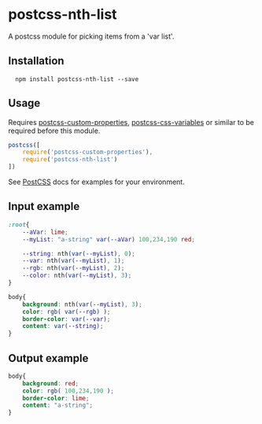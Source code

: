postcss-nth-list
=========

A postcss module for picking items from a 'var list'.

## Installation

```shell
  npm install postcss-nth-list --save
```
## Usage
Requires [postcss-custom-properties], [postcss-css-variables] or similar to be required before this module.
```js
postcss([
    require('postcss-custom-properties'),
    require('postcss-nth-list')
])
```
See [PostCSS] docs for examples for your environment.

## Input example
```css
:root{
    --aVar: lime;
    --myList: "a-string" var(--aVar) 100,234,190 red;

    --string: nth(var(--myList), 0);
    --var: nth(var(--myList), 1);
    --rgb: nth(var(--myList), 2);
    --color: nth(var(--myList), 3);
}

body{
    background: nth(var(--myList), 3);
    color: rgb( var(--rgb) );
    border-color: var(--var);
    content: var(--string);
}

```

## Output example
```css
body{
    background: red;
    color: rgb( 100,234,190 );
    border-color: lime;
    content: "a-string";
}
```
[postcss-css-variables]:     https://github.com/MadLittleMods/postcss-css-variables
[postcss-custom-properties]: https://github.com/postcss/postcss-custom-properties
[PostCSS]:                   https://github.com/postcss/postcss
